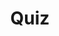 ---
title: "Quiz"
passing_percentage: 70
layout: "test"
type: "test"
questions:
  - id: "q1"
    text: "What metrics does the Linkerd Dashboard provide for services?"
    type: "single-answer"
    marks: 2
    options:
      - id: "a"
        text: "Only success rates"
      - id: "b"
        text: "Success rate, requests/second, and latency"
        is_correct: true
      - id: "c"
        text: "Only CPU and memory usage"
      - id: "d"
        text: "Resource utilization and network throughput"
  - id: "q2"
    text: "Which CLI tools does Linkerd dashboard expose?"
    type: "multiple-answers"
    marks: 2
    options:
      - id: "a"
        text: "stat for golden metrics"
        is_correct: true
      - id: "b"
        text: "top for real-time path view"
        is_correct: true
      - id: "c"
        text: "tap for request stream monitoring"
        is_correct: true
  - id: "q3"
    text: "Which service provides the Linkerd web interface?"
    type: "short_answer" 
    marks: 2
    correct_answer: "linkerd-web" 
---